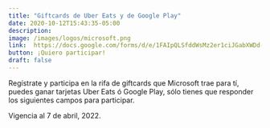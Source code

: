```yaml
---
title: "Giftcards de Uber Eats y de Google Play"
date: 2020-10-12T15:43:35-05:00
description: 
image: /images/logos/microsoft.png
link:  https://docs.google.com/forms/d/e/1FAIpQLSfddWsMz2er1ciJGabXWDd-OqQbUx4990ftrWNWYsIdLzW5oQ/viewform
button: ¡Quiero participar!
draft: false
---
```


Regístrate y participa en la rifa de giftcards que Microsoft trae para tí, puedes ganar tarjetas Uber Eats ó Google Play, sólo tienes que responder los siguientes campos para participar.

Vigencia al 7 de abril, 2022.
